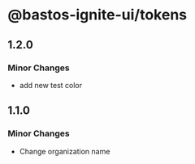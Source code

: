 # @bastos-ignite-ui/tokens

## 1.2.0

### Minor Changes

- add new test color

## 1.1.0

### Minor Changes

- Change organization name
